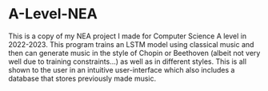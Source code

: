 # A-Level-NEA
This is a copy of my NEA project I made for Computer Science A level in 2022-2023.
This program trains an LSTM model using classical music and then can generate music in the style of Chopin or Beethoven (albeit not very well due to training constraints...) as well as in different styles. This is all shown to the user in an intuitive user-interface which also includes a database that stores previously made music.
